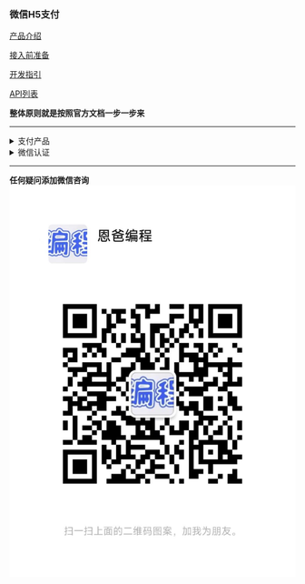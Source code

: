 ### 微信H5支付

[产品介绍](https://pay.weixin.qq.com/docs/merchant/products/h5-payment/introduction.html)

[接入前准备](https://pay.weixin.qq.com/docs/merchant/products/h5-payment/preparation.html)

[开发指引](https://pay.weixin.qq.com/docs/merchant/products/h5-payment/development.html)

[API列表](https://pay.weixin.qq.com/docs/merchant/products/h5-payment/apilist.html)

**整体原则就是按照官方文档一步一步来**

---

<details>
<summary>支付产品</summary>

![](支付产品.png)
</details>

<details>
<summary>微信认证</summary>

**注意：只有服务号才能对接微信支付。每年都需要花300块认证费用。**
![](微信认证.png)
</details>

---

**任何疑问添加微信咨询**
![任何使用疑問添加微信咨询](wechat.jpg)